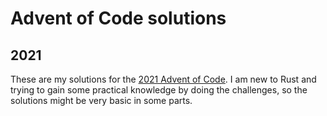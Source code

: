# Advent of Code solutions

## 2021

These are my solutions for the [2021 Advent of Code](https://adventofcode.com/). I am new to Rust and trying to gain some practical knowledge by doing the challenges, so the solutions might be very basic in some parts. 
